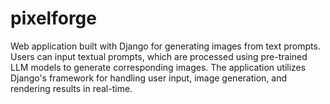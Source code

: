 # pixelforge
Web application built with Django for generating images from text prompts. Users can input textual prompts, which are processed using pre-trained LLM models to generate corresponding images. The application utilizes Django's framework for handling user input, image generation, and rendering results in real-time.
